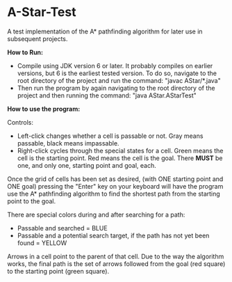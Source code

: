 A-Star-Test
===========

A test implementation of the A* pathfinding algorithm for later use in subsequent projects.

<b>How to Run:</b>
 - Compile using JDK version 6 or later. It probably compiles on earlier versions, but 6 is the earliest tested version. To do so, navigate to the root directory of the project and run the command: "javac AStar/*.java"
 - Then run the program by again navigating to the root directory of the project and then running the command: "java AStar.AStarTest"

<b>How to use the program:</b>
<p>Controls:</p>
<ul>
  <li>Left-click changes whether a cell is passable or not. Gray means passable, black means impassable.</li>
  <li>Right-click cycles through the special states for a cell. Green means the cell is the starting point. Red means the cell is the goal. There <b>MUST</b> be one, and only one, starting point and goal, each.</li>
</ul>

Once the grid of cells has been set as desired, (with ONE starting point and ONE goal) pressing the "Enter" key on your keyboard will have the program use the A* pathfinding algorithm to find the shortest path from the starting point to the goal.

There are special colors during and after searching for a path:
<ul>
  <li>Passable and searched = BLUE</li>
  <li>Passable and a potential search target, if the path has not yet been found = YELLOW</li>
</ul>

Arrows in a cell point to the parent of that cell. Due to the way the algorithm works, the final path is the set of arrows followed from the goal (red square) to the starting point (green square).
